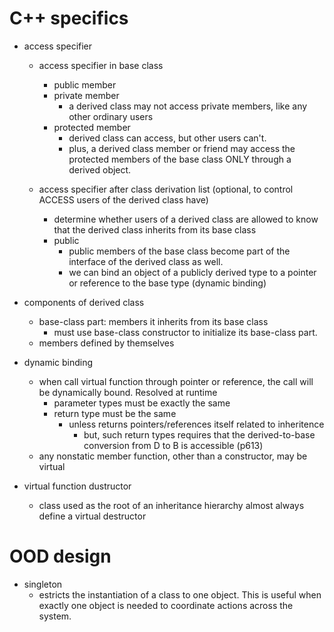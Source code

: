 # C++ specifics
- access specifier 
  - access specifier in base class
    - public member
    - private member
      - a derived class may not access private members, like any other ordinary users
    - protected member 
      - derived class can access, but other users can't.
      - plus, a derived class member or friend may access the protected members of the base class ONLY through a derived object.
     
  - access specifier after class derivation list (optional, to control ACCESS users of the derived class have)
    - determine whether users of a derived class are allowed to know that the derived class inherits from its base class
    - public
      - public members of the base class become part of the interface of the derived class as well. 
      - we can bind an object of a publicly derived type to a pointer or reference to the base type (dynamic binding)
      
      
- components of derived class
  - base-class part: members it inherits from its base class
    - must use base-class constructor to initialize its base-class part.
  - members defined by themselves
      
         
      
      
      
- dynamic binding
  - when call virtual function through pointer or reference, the call will be dynamically bound. Resolved at runtime
    - parameter types must be exactly the same
    - return type must be the same
      - unless returns pointers/references itself related to inheritence
        - but, such return types requires that the derived-to-base conversion from D to B is accessible (p613)
  - any nonstatic member function, other than a constructor, may be virtual
  
  
- virtual function dustructor
  - class used as the root of an inheritance hierarchy almost always define a virtual destructor
# OOD design
- singleton
  - estricts the instantiation of a class to one object. This is useful when exactly one object is needed to coordinate actions across the system. 
